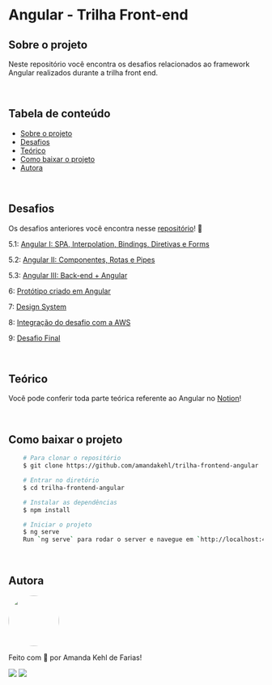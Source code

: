 # Angular - Trilha Front-end 

## **Sobre o projeto**

Neste repositório você encontra os desafios relacionados ao framework Angular realizados durante a trilha front end. 

<br />

## **Tabela de conteúdo**
<!--ts-->
   * [Sobre o projeto](#sobre-o-projeto)
   * [Desafios](#desafios)
   * [Teórico](#teórico)
   * [Como baixar o projeto](#como-baixar-o-projeto)
   * [Autora](#autora)
<!--te-->

<br />

## **Desafios**

Os desafios anteriores você encontra nesse [repositório](https://github.com/amandakehl/trilhaFrontEnd)! 👾

5.1: [Angular I: SPA, Interpolation, Bindings, Diretivas e Forms](https://github.com/amandakehl/trilhaFrontEnd/tree/main/DesafioCinco-Angular/DesafioCinco-Um)

5.2: [Angular II: Componentes, Rotas e Pipes](https://github.com/amandakehl/trilhaFrontEnd/tree/main/DesafioCinco-Angular/DesafioCinco-Dois)

5.3: [Angular III: Back-end + Angular](https://github.com/amandakehl/trilhaFrontEnd/tree/main/DesafioCinco-Angular/DesafioCinco-Tres)

6: [Protótipo criado em Angular](https://github.com/amandakehl/trilhaFrontEnd/tree/main/DesafioSeis-Prototipo-Angular)

7: [Design System](https://github.com/amandakehl/trilhaFrontEnd/tree/main/DesafioSete-Design-System)

8: [Integração do desafio com a AWS](https://github.com/amandakehl/trilhaFrontEnd/tree/main/DesafioOito-Integracao)

9: [Desafio Final](https://github.com/amandakehl/trilhaFrontEnd/tree/main/DesafioNove-Final)

<br />

## **Teórico** 
Você pode conferir toda parte teórica referente ao Angular no [Notion](https://tremendous-cinema-114.notion.site/Trilha-0b2b01f81d0b4aadbee6f0753565aac5)! 

<br />

## **Como baixar o projeto**

```bash
    # Para clonar o repositório 
    $ git clone https://github.com/amandakehl/trilha-frontend-angular 

    # Entrar no diretório 
    $ cd trilha-frontend-angular

    # Instalar as dependências 
    $ npm install 

    # Iniciar o projeto 
    $ ng serve
    Run `ng serve` para rodar o server e navegue em `http://localhost:4200/`
```

<br />

## **Autora**

<a href="https://github.com/amandakehl">
 <img style="border-radius: 50%;" src="https://avatars.githubusercontent.com/u/73315527?v=4" width="100px;" alt=""/>
</a>

Feito com 💙 por Amanda Kehl de Farias!

  [<img src="https://img.shields.io/badge/Gmail-45BF86?style=for-the-badge&logo=gmail&logoColor=white">](mailto:amandakehldefarias@gmail.com) 
  [<img src="https://img.shields.io/badge/LinkedIn-45BF86?style=for-the-badge&logo=linkedin&logoColor=white">](https://www.linkedin.com/in/amandakehl/) 
